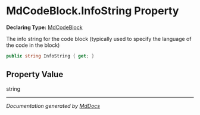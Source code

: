 ﻿# MdCodeBlock.InfoString Property

**Declaring Type:** [MdCodeBlock](../index.md)

The info string for the code block (typically used to specify the language of the code in the block)

```csharp
public string InfoString { get; }
```

## Property Value

string

___

*Documentation generated by [MdDocs](https://github.com/ap0llo/mddocs)*
